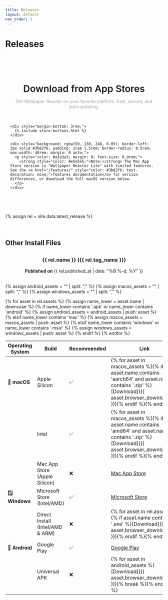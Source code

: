 ```yaml
---
title: Releases
layout: default
nav_order: 3
---
```


# Releases

<section style="padding: 3rem 0; max-width: 1280px; margin: 0 auto;" markdown="0">
  <div style="padding: 0 1rem;">
    <h2 style="font-size: 1.875rem; font-weight: 600; margin-bottom: 0.5rem; text-align: center;">Download from App Stores</h2>
    <p style="color: #a3a3a3; text-align: center; margin-bottom: 3rem; max-width: 48rem; margin-left: auto; margin-right: auto;">Get Wallpaper Reactor on your favorite platform. Fast, secure, and auto‑updating.</p>

    <div style="margin-bottom: 3rem;">
      {% include store-buttons.html %}
    </div>

    <div style="background: rgba(59, 130, 246, 0.05); border-left: 3px solid #3b82f6; padding: 1rem 1.5rem; border-radius: 0.5rem; max-width: 48rem; margin: 0 auto;">
      <p style="color: #a3a3a3; margin: 0; font-size: 0.9rem;">
        <strong style="color: #e5e5e5;">Note:</strong> The Mac App Store version is "Wallpaper Reactor Lite" with limited features. See the <a href="/features/" style="color: #3b82f6; text-decoration: none;">features documentation</a> for version differences, or download the full macOS version below.
      </p>
    </div>
  </div>
</section>

{% assign rel = site.data.latest_release %}

<div class="section-header" style="margin-top: 4rem;" markdown="0">
  <h2>Other Install Files</h2>
</div>

<div style="text-align: center; margin: 2rem 0;" markdown="1">

### {{ rel.name }} ({{ rel.tag_name }})
**Published on** {{ rel.published_at | date: "%B %-d, %Y" }}

</div>

{% assign android_assets = "" | split: "," %}
{% assign macos_assets = "" | split: "," %}
{% assign windows_assets = "" | split: "," %}

{% for asset in rel.assets %}
  {% assign name_lower = asset.name | downcase %}
  {% if name_lower contains '.apk' or name_lower contains 'android' %}
    {% assign android_assets = android_assets | push: asset %}
  {% elsif name_lower contains 'mac' %}
    {% assign macos_assets = macos_assets | push: asset %}
  {% elsif name_lower contains 'windows' or name_lower contains '.msix' %}
    {% assign windows_assets = windows_assets | push: asset %}
  {% endif %}
{% endfor %}

| Operating System | Build | Recommended | Link |
|-----------------|-------|-------------|------|
| **🍎 macOS** | Apple Silicon | ✅ | {% for asset in macos_assets %}{% if asset.name contains 'aarch64' and asset.name contains '.zip' %}[Download]({{ asset.browser_download_url }}){% endif %}{% endfor %} |
| | Intel | ✅ | {% for asset in macos_assets %}{% if asset.name contains 'amd64' and asset.name contains '.zip' %}[Download]({{ asset.browser_download_url }}){% endif %}{% endfor %} |
| | Mac App Store<br>(Apple Silicon) | ❌ | <a href="https://apps.apple.com/us/app/wallpaper-reactor-lite/id6751447022" target="_blank" rel="noopener">Mac App Store</a> |
| **🪟 Windows** | Microsoft Store<br>(Intel/AMD) | ✅ | <a href="https://apps.microsoft.com/detail/9n4302crdqrl" target="_blank" rel="noopener">Microsoft Store</a> |
| | Direct Install<br>(Intel/AMD & ARM) | ❌ | {% for asset in rel.assets %}{% if asset.name contains '.exe' %}[Download]({{ asset.browser_download_url }}){% endif %}{% endfor %} |
| **🤖 Android** | Google Play | ✅ | <a href="https://play.google.com/store/apps/details?id=app.wallpaperreactor" target="_blank" rel="noopener">Google Play</a> |
| | Universal APK | ❌ | {% for asset in android_assets %}[Download]({{ asset.browser_download_url }}){% break %}{% endfor %} |
